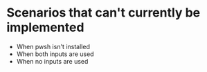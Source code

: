 # Scenarios that can't currently be implemented

- When pwsh isn't installed
- When both inputs are used
- When no inputs are used
